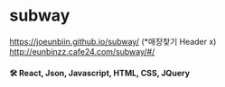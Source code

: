 # subway

https://joeunbiin.github.io/subway/ (*매장찾기 Header x)
http://eunbinzz.cafe24.com/subway/#/

#### 🛠 React, Json, Javascript, HTML, CSS, JQuery
